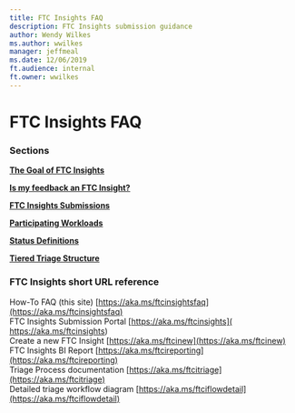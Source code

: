 ```yaml
---
title: FTC Insights FAQ
description: FTC Insights submission guidance
author: Wendy Wilkes
ms.author: wwilkes
manager: jeffmeal
ms.date: 12/06/2019
ft.audience: internal
ft.owner: wwilkes
---
```

# FTC Insights FAQ
### Sections

**[The Goal of FTC Insights](goal.md)**

**[Is my feedback an FTC Insight?](valid.md)**

**[FTC Insights Submissions](submit.md)**

**[Participating Workloads](workloads.md)**

**[Status Definitions](status.md)**

**[Tiered Triage Structure](tiers.md)**

### FTC Insights short URL reference
How-To FAQ (this site) [https://aka.ms/ftcinsightsfaq](https://aka.ms/ftcinsightsfaq)<br>
FTC Insights Submission Portal [https://aka.ms/ftcinsights]( https://aka.ms/ftcinsights)<br>
Create a new FTC Insight [https://aka.ms/ftcinew](https://aka.ms/ftcinew)<br>
FTC Insights BI Report [https://aka.ms/ftcireporting](https://aka.ms/ftcireporting)<br>
Triage Process documentation [https://aka.ms/ftcitriage](https://aka.ms/ftcitriage)<br>
Detailed triage workflow diagram [https://aka.ms/ftciflowdetail](https://aka.ms/ftciflowdetail)<br>
